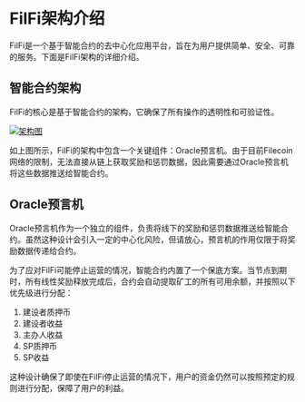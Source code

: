 # FilFi架构介绍

FilFi是一个基于智能合约的去中心化应用平台，旨在为用户提供简单、安全、可靠的服务。下面是FilFi架构的详细介绍。

## 智能合约架构

FilFi的核心是基于智能合约的架构，它确保了所有操作的透明性和可验证性。

<!-- [![FilFi架构图](/files/filfi-design.png)](/files/filfi-design.png) -->
<a href="/files/filfi-design.png" target="_blank">
  <img src="/files/filfi-design.png" alt="架构图" />
</a>

如上图所示，FilFi的架构中包含一个关键组件：Oracle预言机。由于目前Filecoin网络的限制，无法直接从链上获取奖励和惩罚数据，因此需要通过Oracle预言机将这些数据推送给智能合约。

## Oracle预言机

Oracle预言机作为一个独立的组件，负责将线下的奖励和惩罚数据推送给智能合约。虽然这种设计会引入一定的中心化风险，但请放心，预言机的作用仅限于将奖励数据传递给合约。

为了应对FilFi可能停止运营的情况，智能合约内置了一个保底方案。当节点到期时，所有线性奖励释放完成后，合约会自动提取矿工的所有可用余额，并按照以下优先级进行分配：

1. 建设者质押币
2. 建设者收益
3. 主办人收益
4. SP质押币
5. SP收益

这种设计确保了即使在FilFi停止运营的情况下，用户的资金仍然可以按照预定的规则进行分配，保障了用户的利益。